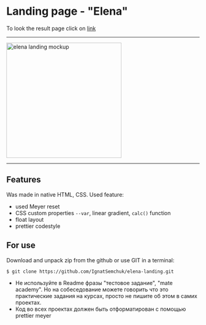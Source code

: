 # Landing page - "Elena"
To look the result page click on [link](https://IgnatSemchuk.github.io/elena-landing/)

---------------
<img src="https://raw.githubusercontent.com/IgnatSemchuk/elena-landing/master/image/elena-mockup.jpg" alt="elena landing mockup" width="300"/>

---------------

## Features
Was made in native HTML, CSS. Used feature:
- used Meyer reset
- CSS custom properties `--var`, linear gradient, `calc()` function
- float layout
- prettier codestyle

## For use
Download and unpack zip from the github or use GIT in a terminal:
   ```
   $ git clone https://github.com/IgnatSemchuk/elena-landing.git
   ```
- Не используйте в Readme фразы "тестовое задание", "mate academy". Но на собеседование можете говорить что это практические задания на курсах, просто не пишите об этом в самих проектах.
- Код во всех проектах должен быть отформатирован с помощью prettier
meyer
